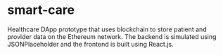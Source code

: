 # smart-care
Healthcare DApp prototype that uses blockchain to store patient and provider data on the Ethereum network.
The backend is simulated using JSONPlaceholder and the frontend is built using React.js.
